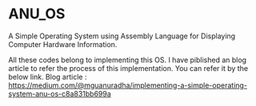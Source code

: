 # ANU_OS
A Simple Operating System using Assembly Language for Displaying Computer Hardware Information.

All these codes belong to implementing this OS. I have piblished an blog article to refer the process of this implementation. You can refer it by the below link. 
Blog article : https://medium.com/@mguanuradha/implementing-a-simple-operating-system-anu-os-c8a831bb699a
